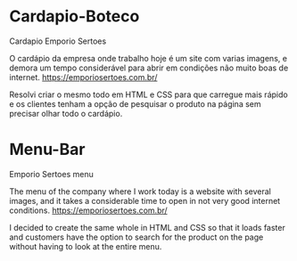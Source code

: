 # Cardapio-Boteco
Cardapio Emporio Sertoes

O cardápio da empresa onde trabalho hoje é um site com varias imagens, e demora um tempo considerável para abrir em condições não muito boas de internet.
https://emporiosertoes.com.br/


Resolvi criar o mesmo todo em HTML e CSS para que carregue mais rápido e os clientes tenham a opção de pesquisar o produto na página sem precisar olhar todo o cardápio.




# Menu-Bar
Emporio Sertoes menu

The menu of the company where I work today is a website with several images, and it takes a considerable time to open in not very good internet conditions.
https://emporiosertoes.com.br/


I decided to create the same whole in HTML and CSS so that it loads faster and customers have the option to search for the product on the
page without having to look at the entire menu.
